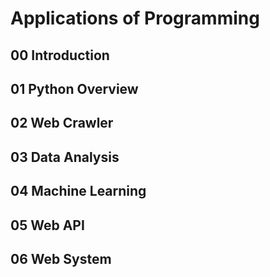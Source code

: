 # Applications of Programming

## 00 Introduction

## 01 Python Overview

## 02 Web Crawler

## 03 Data Analysis

## 04 Machine Learning

## 05 Web API

## 06 Web System
